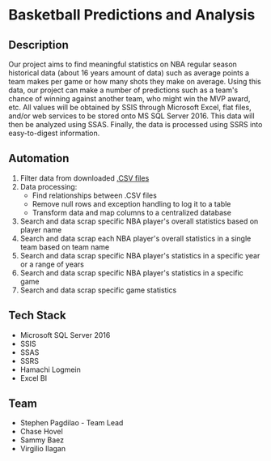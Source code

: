 # Basketball Predictions and Analysis

## Description
Our project aims to find meaningful statistics on NBA regular season historical data (about 16 years amount of data) such as average points a team makes per game or how many shots they make on average. Using this data, our project can make a number of predictions such as a team's chance of winning against another team, who might win the MVP award, etc. All values will be obtained by SSIS through Microsoft Excel, flat files, and/or web services to be stored onto MS SQL Server 2016. This data will then be analyzed using SSAS. Finally, the data is processed using SSRS into easy-to-digest information.

## Automation
1. Filter data from downloaded [.CSV files](https://www.kaggle.com/nathanlauga/nba-games?select=players.csv)
2. Data processing: 
   * Find relationships between .CSV files
   * Remove null rows and exception handling to log it to a table
   * Transform data and map columns to a centralized database
3. Search and data scrap specific NBA player's overall statistics based on player name
4. Search and data scrap each NBA player's overall statistics in a single team based on team name
5. Search and data scrap specific NBA player's statistics in a specific year or a range of years
6. Search and data scrap specific NBA player's statistics in a specific game
7. Search and data scrap specific game statistics

## Tech Stack
* Microsoft SQL Server 2016
* SSIS
* SSAS
* SSRS
* Hamachi Logmein
* Excel BI

## Team
* Stephen Pagdilao - Team Lead
* Chase Hovel
* Sammy Baez
* Virgilio Ilagan
 

